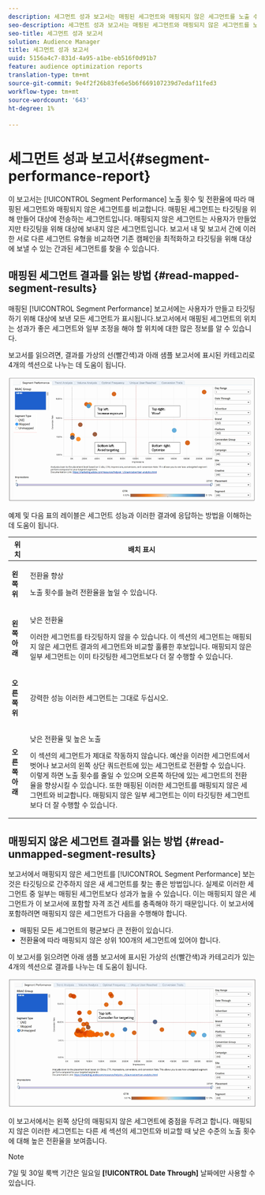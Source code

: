 ```yaml
---
description: 세그먼트 성과 보고서는 매핑된 세그먼트와 매핑되지 않은 세그먼트를 노출 수 및 전환율에 따라 비교합니다. 매핑된 세그먼트는 타깃팅을 위해 만들어 대상에 전송하는 세그먼트입니다. 매핑되지 않은 세그먼트는 사용자가 만들었지만 타깃팅을 위해 대상에 보내지 않은 세그먼트입니다. 보고서 내 및 보고서 간에 이러한 서로 다른 세그먼트 유형을 비교하면 기존 캠페인을 최적화하고 타깃팅을 위해 대상에 보낼 수 있는 간과된 세그먼트를 찾을 수 있습니다.
seo-description: 세그먼트 성과 보고서는 매핑된 세그먼트와 매핑되지 않은 세그먼트를 노출 수 및 전환율에 따라 비교합니다. 매핑된 세그먼트는 타깃팅을 위해 만들어 대상에 전송하는 세그먼트입니다. 매핑되지 않은 세그먼트는 사용자가 만들었지만 타깃팅을 위해 대상에 보내지 않은 세그먼트입니다. 보고서 내 및 보고서 간에 이러한 서로 다른 세그먼트 유형을 비교하면 기존 캠페인을 최적화하고 타깃팅을 위해 대상에 보낼 수 있는 간과된 세그먼트를 찾을 수 있습니다.
seo-title: 세그먼트 성과 보고서
solution: Audience Manager
title: 세그먼트 성과 보고서
uuid: 5156a4c7-831d-4a95-a1be-eb516f0d91b7
feature: audience optimization reports
translation-type: tm+mt
source-git-commit: 9e4f2f26b83fe6e5b6f669107239d7edaf11fed3
workflow-type: tm+mt
source-wordcount: '643'
ht-degree: 1%

---
```



# 세그먼트 성과 보고서{#segment-performance-report}

이 보고서는 [!UICONTROL Segment Performance] 노출 횟수 및 전환율에 따라 매핑된 세그먼트와 매핑되지 않은 세그먼트를 비교합니다. 매핑된 세그먼트는 타깃팅을 위해 만들어 대상에 전송하는 세그먼트입니다. 매핑되지 않은 세그먼트는 사용자가 만들었지만 타깃팅을 위해 대상에 보내지 않은 세그먼트입니다. 보고서 내 및 보고서 간에 이러한 서로 다른 세그먼트 유형을 비교하면 기존 캠페인을 최적화하고 타깃팅을 위해 대상에 보낼 수 있는 간과된 세그먼트를 찾을 수 있습니다.

## 매핑된 세그먼트 결과를 읽는 방법 {#read-mapped-segment-results}

매핑된 [!UICONTROL Segment Performance] 보고서에는 사용자가 만들고 타깃팅하기 위해 대상에 보낸 모든 세그먼트가 표시됩니다.보고서에서 매핑된 세그먼트의 위치는 성과가 좋은 세그먼트와 일부 조정을 해야 할 위치에 대한 많은 정보를 알 수 있습니다.

보고서를 읽으려면, 결과를 가상의 선(빨간색)과 아래 샘플 보고서에 표시된 카테고리로 4개의 섹션으로 나누는 데 도움이 됩니다.

![](assets/mapped-segment-performance.png)

예제 및 다음 표의 레이블은 세그먼트 성능과 이러한 결과에 응답하는 방법을 이해하는 데 도움이 됩니다.

<table id="table_A29253B30DFA4CD7B3B7C320DE0BDEA4"> 
 <thead> 
  <tr> 
   <th colname="col1" class="entry"> 위치 </th> 
   <th colname="col2" class="entry"> 배치 표시 </th> 
  </tr> 
 </thead>
 <tbody> 
  <tr> 
   <td colname="col1"> <p> <b>왼쪽 위</b> </p> </td> 
   <td colname="col2"> <p>전환율 향상 </p> <p>노출 횟수를 늘려 전환율을 높일 수 있습니다. </p> </td> 
  </tr> 
  <tr> 
   <td colname="col1"> <p> <b>왼쪽 아래</b> </p> </td> 
   <td colname="col2"> <p>낮은 전환율 </p> <p>이러한 세그먼트를 타깃팅하지 않을 수 있습니다. 이 섹션의 세그먼트는 매핑되지 않은 세그먼트 결과의 세그먼트와 비교할 훌륭한 후보입니다. 매핑되지 않은 일부 세그먼트는 이미 타깃팅한 세그먼트보다 더 잘 수행할 수 있습니다. </p> </td> 
  </tr> 
  <tr> 
   <td colname="col1"> <p> <b>오른쪽 위</b> </p> </td> 
   <td colname="col2"> <p>강력한 성능 이러한 세그먼트는 그대로 두십시오. </p> </td> 
  </tr> 
  <tr> 
   <td colname="col1"> <p> <b>오른쪽 아래</b> </p> </td> 
   <td colname="col2"> <p>낮은 전환율 및 높은 노출 </p> <p>이 섹션의 세그먼트가 제대로 작동하지 않습니다. 예산을 이러한 세그먼트에서 벗어나 보고서의 왼쪽 상단 쿼드런트에 있는 세그먼트로 전환할 수 있습니다. 이렇게 하면 노출 횟수를 줄일 수 있으며 오른쪽 하단에 있는 세그먼트의 전환율을 향상시킬 수 있습니다. 또한 매핑된 이러한 세그먼트를 매핑되지 않은 세그먼트와 비교합니다. 매핑되지 않은 일부 세그먼트는 이미 타깃팅한 세그먼트보다 더 잘 수행할 수 있습니다. </p> </td> 
  </tr> 
 </tbody> 
</table>

## 매핑되지 않은 세그먼트 결과를 읽는 방법 {#read-unmapped-segment-results}

보고서에서 매핑되지 않은 세그먼트를 [!UICONTROL Segment Performance] 보는 것은 타깃팅으로 간주하지 않은 새 세그먼트를 찾는 좋은 방법입니다. 실제로 이러한 세그먼트 중 일부는 매핑된 세그먼트보다 성과가 높을 수 있습니다. 이는 매핑되지 않은 세그먼트가 이 보고서에 포함할 자격 조건 세트를 충족해야 하기 때문입니다. 이 보고서에 포함하려면 매핑되지 않은 세그먼트가 다음을 수행해야 합니다.

* 매핑된 모든 세그먼트의 평균보다 큰 전환이 있습니다.
* 전환율에 따라 매핑되지 않은 상위 100개의 세그먼트에 있어야 합니다.

이 보고서를 읽으려면 아래 샘플 보고서에 표시된 가상의 선(빨간색)과 카테고리가 있는 4개의 섹션으로 결과를 나누는 데 도움이 됩니다.

![](assets/unmapped-segment-performance.png)

이 보고서에서는 왼쪽 상단의 매핑되지 않은 세그먼트에 중점을 두려고 합니다. 매핑되지 않은 이러한 세그먼트는 다른 세 섹션의 세그먼트와 비교할 때 낮은 수준의 노출 횟수에 대해 높은 전환율을 보여줍니다.

>[!NOTE]
>
>7일 및 30일 룩백 기간은 일요일 **[!UICONTROL Date Through]** 날짜에만 사용할 수 있습니다.
